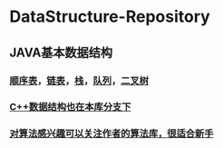 # DataStructure-Repository
## JAVA基本数据结构
### [顺序表](https://github.com/H-Always/DataStructure-Repository/tree/JAVA/SequenceList/src)，[链表](https://github.com/H-Always/DataStructure-Repository/tree/JAVA/LinkList/src)，[栈](https://github.com/H-Always/DataStructure-Repository/tree/JAVA/Stack/src)，[队列](https://github.com/H-Always/DataStructure-Repository/tree/JAVA/Queue/src)，[二叉树](https://github.com/H-Always/DataStructure-Repository/tree/JAVA/BinaryTree/BinaryTree)
### [C++数据结构也在本库分支下](https://github.com/H-Always/DataStructure-Repository/tree/master)
### [对算法感兴趣可以关注作者的算法库，很适合新手](https://github.com/H-Always/Algorithm-Repository)
